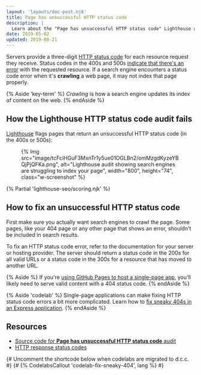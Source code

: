 ```yaml
---
layout: 'layouts/doc-post.njk'
title: Page has unsuccessful HTTP status code
description: |
  Learn about the "Page has unsuccessful HTTP status code" Lighthouse audit.
date: 2019-05-02
updated: 2019-08-21
---
```


Servers provide a three-digit [HTTP status code](https://developer.mozilla.org/docs/Web/HTTP/Status)
for each resource request they receive. Status codes in the 400s and 500s
[indicate that there's an error](https://developer.mozilla.org/docs/Web/HTTP/Status#Client_error_responses)
with the requested resource. If a search engine encounters a status code error
when it's **crawling** a web page, it may not index that page properly.

{% Aside 'key-term' %}
_Crawling_ is how a search engine updates its index of content on the web.
{% endAside %}

## How the Lighthouse HTTP status code audit fails

[Lighthouse](https://developers.google.com/web/tools/lighthouse/) flags pages
that return an unsuccessful HTTP status code (in the 400s or 500s):

<figure class="w-figure">
  {% Img src="image/tcFciHGuF3MxnTr1y5ue01OGLBn2/omMzgdKyzeYBQjPjQFKa.png", alt="Lighthouse audit showing search engines are struggling to index your page", width="800", height="74", class="w-screenshot" %}
</figure>

{% Partial 'lighthouse-seo/scoring.njk' %}

## How to fix an unsuccessful HTTP status code

First make sure you actually want search engines to crawl the page. Some pages,
like your 404 page or any other page that shows an error, shouldn't be included
in search results.

To fix an HTTP status code error, refer to the documentation for your server or
hosting provider. The server should return a status code in the 200s for all
valid URLs or a status code in the 300s for a resource that has moved to
another URL.

{% Aside %}
If you're
[using GitHub Pages to host a single-page app](https://www.smashingmagazine.com/2016/08/sghpa-single-page-app-hack-github-pages/),
you'll likely need to serve valid content with a 404 status code.
{% endAside %}

{% Aside 'codelab' %}
Single-page applications can make fixing HTTP status code errors a bit more
complicated. Learn how to [fix sneaky 404s in an Express application](https://web.dev/codelab-fix-sneaky-404).
{% endAside %}

## Resources

- [Source code for **Page has unsuccessful HTTP status code** audit](https://github.com/GoogleChrome/lighthouse/blob/master/lighthouse-core/audits/seo/http-status-code.js)
- [HTTP response status codes](https://developer.mozilla.org/docs/Web/HTTP/Status)

{# Uncomment the shortcode below when codelabs are migrated to d.c.c. #}
{# {% CodelabsCallout 'codelab-fix-sneaky-404', lang %} #}
